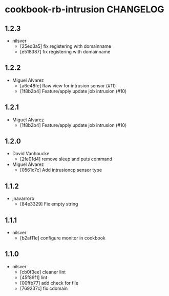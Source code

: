 cookbook-rb-intrusion CHANGELOG
===============

## 1.2.3

  - nilsver
    - [25ed3a5] fix registering with domainname
    - [e518387] fix registering with domainname

## 1.2.2

  - Miguel Alvarez
    - [a6e48fe] Raw view for intrusion sensor (#11)
    - [1f8b2b4] Feature/apply update job intrusion (#10)

## 1.2.1

  - Miguel Alvarez
    - [1f8b2b4] Feature/apply update job intrusion (#10)

## 1.2.0

  - David Vanhoucke
    - [2fe01d4] remove sleep and puts command
  - Miguel Alvarez
    - [0561c7c] Add intrusioncp sensor type

## 1.1.2

  - jnavarrorb
    - [84e3329] Fix empty string

## 1.1.1

  - nilsver
    - [b2af11e] configure monitor in cookbook

## 1.1.0

  - nilsver
    - [cb0f3ee] cleaner lint
    - [45f89f1] lint
    - [00ffb77] add check for file
    - [769237c] fix cdomain
